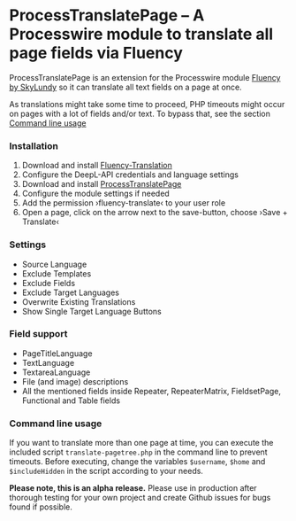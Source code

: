 # ProcessTranslatePage – A Processwire module to translate all page fields via Fluency

ProcessTranslatePage is an extension for the Processwire module [Fluency by SkyLundy](https://github.com/SkyLundy/Fluency-Translation) so it can translate all text fields on a page at once. 

As translations might take some time to proceed, PHP timeouts might occur on pages with a lot of fields and/or text. To bypass that, see the section [Command line usage](#command-line-usage)

### Installation
1. Download and install [Fluency-Translation](https://github.com/SkyLundy/Fluency-Translation)
2. Configure the DeepL-API credentials and language settings
3. Download and install [ProcessTranslatePage](https://github.com/robertweiss/ProcessTranslatePage)
4. Configure the module settings if needed
5. Add the permission ›fluency-translate‹ to your user role
6. Open a page, click on the arrow next to the save-button, choose ›Save + Translate‹

### Settings
- Source Language
- Exclude Templates
- Exclude Fields
- Exclude Target Languages
- Overwrite Existing Translations
- Show Single Target Language Buttons

### Field support
- PageTitleLanguage
- TextLanguage
- TextareaLanguage
- File (and image) descriptions
- All the mentioned fields inside Repeater, RepeaterMatrix, FieldsetPage, Functional and Table fields

### Command line usage
If you want to translate more than one page at time, you can execute the included script ```translate-pagetree.php``` in the command line to prevent timeouts. Before executing, change the variables ```$username```, ```$home``` and ```$includeHidden``` in the script according to your needs.

**Please note, this is an alpha release.** Please use in production after thorough testing for your own project and create Github issues for bugs found if possible.
